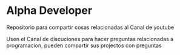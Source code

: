 # Alpha Developer
Repositorio para compartir cosas relacionadas al Canal de youtube

Usen el Canal de discuciones para hacer preguntas relacionadas a programacion, pueden compartir sus projectos con preguntas
